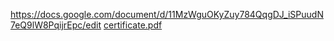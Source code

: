 https://docs.google.com/document/d/11MzWguOKyZuy784QqgDJ_iSPuudN7eQ9lW8PqijrEpc/edit
[certificate.pdf](https://github.com/SERGEo10/Ostrovsky-S.A./files/9721907/certificate.pdf)
